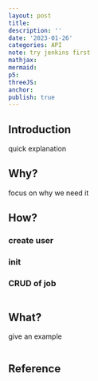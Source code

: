 ```yaml
---
layout: post
title:
description: ''
date: '2023-01-26'
categories: API
note: try jenkins first
mathjax:
mermaid:
p5:
threeJS:
anchor:
publish: true
---
```


## Introduction

quick explanation

## Why?

focus on why we need it

## How?

### create user

### init

### CRUD of job

```javascript


```

## What?

give an example

<img src="{{site.baseurl}}/assets/img/xxx.png" alt="">

## Reference
